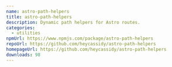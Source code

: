 ```yaml
---
name: astro-path-helpers
title: astro-path-helpers
description: Dynamic path helpers for Astro routes.
categories:
  - utilities
npmUrl: https://www.npmjs.com/package/astro-path-helpers
repoUrl: https://github.com/heycassidy/astro-path-helpers
homepageUrl: https://github.com/heycassidy/astro-path-helpers
downloads: 98
---
```

